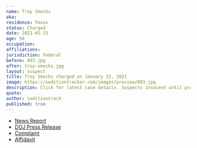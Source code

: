 ```yaml
---
name: Troy Smocks
aka:
residence: Texas
status: Charged
date: 2021-01-15
age: 58
occupation:
affiliations:
jurisdiction: Federal
before: 093.jpg
after: troy-smocks.jpg
layout: suspect
title: Troy Smocks charged on January 15, 2021
image: https://seditiontracker.com/images/preview/093.jpg
description: Click for latest case details. Suspects innocent until proven guilty.
quote:
author: seditiontrack
published: true
---
```


- [News Report](https://dfw.cbslocal.com/2021/01/19/capitol-rioter-dallas-troy-smocks-plans-return-dc-inauguration-day/)
- [DOJ Press Release](https://www.justice.gov/usao-dc/pr/texas-man-arrested-and-charged-making-threats-regarding-events-us-capitol)
- [Complaint](https://www.justice.gov/opa/page/file/1355891/download)
- [Affidavit](https://www.justice.gov/opa/page/file/1355896/download)

